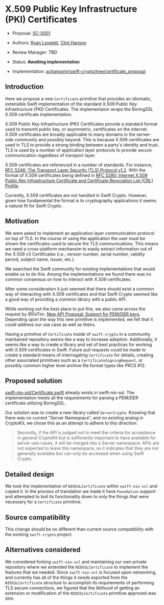 # X.509 Public Key Infrastructure (PKI) Certificates

* Proposal: [SC-0001](CertificateProposal.md)
* Authors: [Ryan Lovelett](https://github.com/RLovelett), [Clint Hanson](https://github.com/achansonjr)
* Review Manager: TBD
* Status: **Awaiting implementation**


* Implementation: [achansonjr/swift-crypto/tree/certificate_proposal](https://github.com/achansonjr/swift-crypto/tree/certificate_proposal)

## Introduction

Here we propose a new `Certificate` primitive that provides an idiomatic,
extensible Swift implementation of the standard X.509 Public Key Infrastructure
(PKI) Certificates. The implementaion wraps the BoringSSL X.509 certificate
implementation.

X.509 Public Key Infrastructure (PKI) Certificates provide a standard format
used to transmit public key, or asymmetric, certificates on the internet. X.509
certificates are broadly applicable to many domains in the server-side
community and possibly beyond. This is because X.509 certificates are used in
TLS to provide a strong binding between a party's identity and trust. TLS is
used by a number of application layer protocols to provide secure communication
regardless of transport layer.

X.509 certificates are referenced in a number of
standards. For instance, [RFC 5246: The Transport Layer Security (TLS) Protocol v1.2](https://tools.ietf.org/html/rfc5246). With the format of X.509 certificates being defined in [RFC 5280: Internet X.509 Public Key Infrastructure Certificate and Certificate Revocation List (CRL) Profile](https://tools.ietf.org/html/rfc5280).

Currently, X.509 certificates are not handled in Swift Crypto. However, given
how fundamental the format is to cryptography applications it seems a natural
fit for Swift Crypto.

## Motivation

We were asked to implement an application layer communication protocol on top of TLS. In the course of using the application the user must be shown the certificates used to secure the TLS communications. This means we need a cross-platform mechansim to easily extract information out of the X.509 v3 Certificates (i.e., version number, serial number, validity period, subject name, issuer, etc.).

We searched the Swift community for existing implementations that would enable us to do this. Among the implementations we found there was no common consensus on how to interact with X.509 certificates.

After some consideration it just seemed that there should exist a common way of interacting with X.509 certificates and that Swift Crypto seemed like a good way of providing a common library with a public API.

While working out the best place to put this, we also came across the request by @0xTim. [New API Proposal: Support for PEM/DER keys](https://github.com/apple/swift-crypto/issues/27). Depending upon the way this new primitive is implemented, we felt that it could address our use case as well as theirs.

Having a primitive of `Certificate` inside of `swift-crypto` in a community maintained repository seems like a way to increase adoption. Additonally, it seems like a way to create a library and set of best practices for working with X.509 certificates in Swift. Future pull requests could be made to create a standard means of interrogating `Certificate` for details, creating other associated primitives such as a `CertificateSigningRequest`, or possibly common higher level archive file format types like PKCS #12.

## Proposed solution

[swift-nio-ssl/Certificate.swift](https://github.com/apple/swift-nio-ssl/blob/master/Sources/NIOSSL/SSLCertificate.swift) already exists in swift-nio-ssl. The implementation meets all the requirements for parsing a PEM/DER certificate utilizing BoringSSL.

Our solution was to create a new library called `ServerCrypto`. Knowing that there was no current "Server Namespace", and no existing analog in CryptoKit, we chose this as an attempt to adhere to this direction:

> Secondly, if the API is judged not to meet the criteria for acceptance in general CryptoKit but is sufficiently important to have available for server use-cases, it will be merged into a Server namespace. APIs are not expected to leave this namespace, as it indicates that they are not generally available but can only be accessed when using Swift Crypto.

## Detailed design

We took the implementation of `NIOSSLCertificate` within `swift-nio-ssl` and copied it. In the process of translation we made it have `Foundation` support and attempted to boil its functionality down to only the things that were necessary for a `Certificate` primitive.

## Source compatibility

This change should be no different than current source compatibility with the existing `swift-crypto` project.

## Alternatives considered

We considered forking  `swift-nio-ssl` and maintaining our own private repository where we extended the `NIOSSLCertificate` to implement the features that we needed. Since `swift-nio-ssl` is focused upon networking, and currently has all of the things it needs exported from the `NIOSSLCertificate` structure to accomplish its requirements of performing TLS secure connections, we figured that the liklihood of getting an extension or modification of the `NIOSSLCertificate` primitive approved was slim.



